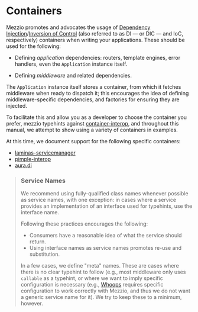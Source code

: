 # Containers

Mezzio promotes and advocates the usage of
[Dependency Injection](http://www.martinfowler.com/articles/injection.html)/[Inversion of Control](https://en.wikipedia.org/wiki/Inversion_of_control)
(also referred to as DI — or DIC — and IoC, respectively)
containers when writing your applications. These should be used for the
following:

- Defining *application* dependencies: routers, template engines, error
  handlers, even the `Application` instance itself.

- Defining *middleware* and related dependencies.

The `Application` instance itself stores a container, from which it fetches
middleware when ready to dispatch it; this encourages the idea of defining
middleware-specific dependencies, and factories for ensuring they are injected.

To facilitate this and allow you as a developer to choose the container you
prefer, mezzio typehints against [container-interop](https://github.com/container-interop/container-interop),
and throughout this manual, we attempt to show using a variety of containers in
examples.

At this time, we document support for the following specific containers:

- [laminas-servicemanager](laminas-servicemanager.md)
- [pimple-interop](pimple.md)
- [aura.di](aura-di.md)

<!-- markdownlint-disable-next-line header-increment -->
> ### Service Names
>
> We recommend using fully-qualified class names whenever possible as service
> names, with one exception: in cases where a service provides an implementation
> of an interface used for typehints, use the interface name.
>
> Following these practices encourages the following:
>
> - Consumers have a reasonable idea of what the service should return.
> - Using interface names as service names promotes re-use and substitution.
>
> In a few cases, we define "meta" names. These are cases where there is no
> clear typehint to follow (e.g., most middleware only uses `callable` as a
> typehint, or where we want to imply specific configuration is necessary (e.g.,
> [Whoops](http://filp.github.io/whoops/) requires specific configuration to
> work correctly with Mezzio, and thus we do not want a generic service name
> for it). We try to keep these to a minimum, however.
